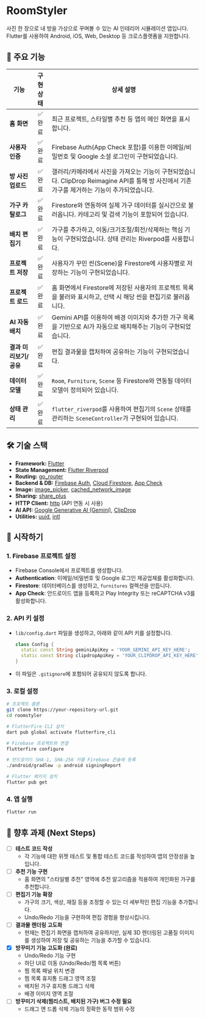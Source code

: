 # RoomStyler

사진 한 장으로 내 방을 가상으로 꾸며볼 수 있는 AI 인테리어 시뮬레이션 앱입니다. Flutter를 사용하여 Android, iOS, Web, Desktop 등 크로스플랫폼을 지원합니다.

## 📸 주요 기능

| 기능 | 구현 상태 | 상세 설명 |
| --- | :---: | --- |
| **홈 화면** | ✅ 완료 | 최근 프로젝트, 스타일별 추천 등 앱의 메인 화면을 표시합니다. |
| **사용자 인증** | ✅ 완료 | Firebase Auth(App Check 포함)를 이용한 이메일/비밀번호 및 Google 소셜 로그인이 구현되었습니다. |
| **방 사진 업로드** | ✅ 완료 | 갤러리/카메라에서 사진을 가져오는 기능이 구현되었습니다. ClipDrop Reimagine API를 통해 방 사진에서 기존 가구를 제거하는 기능이 추가되었습니다. |
| **가구 카탈로그** | ✅ 완료 | Firestore와 연동하여 실제 가구 데이터를 실시간으로 불러옵니다. 카테고리 및 검색 기능이 포함되어 있습니다. |
| **배치 편집기** | ✅ 완료 | 가구를 추가하고, 이동/크기조절/회전/삭제하는 핵심 기능이 구현되었습니다. 상태 관리는 Riverpod를 사용합니다. |
| **프로젝트 저장**| ✅ 완료 | 사용자가 꾸민 씬(Scene)을 Firestore에 사용자별로 저장하는 기능이 구현되었습니다. |
| **프로젝트 로드**| ✅ 완료 | 홈 화면에서 Firestore에 저장된 사용자의 프로젝트 목록을 불러와 표시하고, 선택 시 해당 씬을 편집기로 불러옵니다. |
| **AI 자동 배치** | ✅ 완료 | Gemini API를 이용하여 배경 이미지와 추가한 가구 목록을 기반으로 AI가 자동으로 배치해주는 기능이 구현되었습니다. |
| **결과 미리보기/공유**| ✅ 완료 | 편집 결과물을 캡처하여 공유하는 기능이 구현되었습니다. |
| **데이터 모델** | ✅ 완료 | `Room`, `Furniture`, `Scene` 등 Firestore와 연동될 데이터 모델이 정의되어 있습니다. |
| **상태 관리** | ✅ 완료 | `flutter_riverpod`를 사용하여 편집기의 `Scene` 상태를 관리하는 `SceneController`가 구현되어 있습니다. |

## 🛠️ 기술 스택

- **Framework:** [Flutter](https://flutter.dev)
- **State Management:** [Flutter Riverpod](https://riverpod.dev/)
- **Routing:** [go_router](https://pub.dev/packages/go_router)
- **Backend & DB:** [Firebase Auth](https://firebase.google.com/products/auth), [Cloud Firestore](https://firebase.google.com/products/firestore), [App Check](https://firebase.google.com/products/app-check)
- **Image:** [image_picker](https://pub.dev/packages/image_picker), [cached_network_image](https://pub.dev/packages/cached_network_image)
- **Sharing:** [share_plus](https://pub.dev/packages/share_plus)
- **HTTP Client:** [http](https://pub.dev/packages/http) (API 연동 시 사용)
- **AI API:** [Google Generative AI (Gemini)](https://pub.dev/packages/google_generative_ai), [ClipDrop](https://clipdrop.co/)
- **Utilities:** [uuid](https://pub.dev/packages/uuid), [intl](https://pub.dev/packages/intl)

## 🚀 시작하기

### 1. Firebase 프로젝트 설정
- Firebase Console에서 프로젝트를 생성합니다.
- **Authentication**: 이메일/비밀번호 및 Google 로그인 제공업체를 활성화합니다.
- **Firestore**: 데이터베이스를 생성하고, `furnitures` 컬렉션을 만듭니다.
- **App Check**: 안드로이드 앱을 등록하고 Play Integrity 또는 reCAPTCHA v3를 활성화합니다.

### 2. API 키 설정
- `lib/config.dart` 파일을 생성하고, 아래와 같이 API 키를 설정합니다.
    ```dart
    class Config {
      static const String geminiApiKey = 'YOUR_GEMINI_API_KEY_HERE';
      static const String clipdropApiKey = 'YOUR_CLIPDROP_API_KEY_HERE';
    }
    ```
- 이 파일은 `.gitignore`에 포함되어 공유되지 않도록 합니다.

### 3. 로컬 설정

```bash
# 프로젝트 클론
git clone https://your-repository-url.git
cd roomstyler

# FlutterFire CLI 설치
dart pub global activate flutterfire_cli

# Firebase 프로젝트와 연결
flutterfire configure

# 안드로이드 SHA-1, SHA-256 키를 Firebase 콘솔에 등록
./android/gradlew -p android signingReport

# Flutter 패키지 설치
flutter pub get
```

### 4. 앱 실행
```bash
flutter run
```

## 📝 향후 과제 (Next Steps)

- [ ] **테스트 코드 작성**
  - 각 기능에 대한 위젯 테스트 및 통합 테스트 코드를 작성하여 앱의 안정성을 높입니다.
- [ ] **추천 기능 구현**
  - 홈 화면의 "스타일별 추천" 영역에 추천 알고리즘을 적용하여 개인화된 가구를 추천합니다.
- [ ] **편집기 기능 확장**
  - 가구의 크기, 색상, 재질 등을 조정할 수 있는 더 세부적인 편집 기능을 추가합니다.
  - Undo/Redo 기능을 구현하여 편집 경험을 향상시킵니다.
- [ ] **결과물 렌더링 고도화**
  - 현재는 편집기 화면을 캡처하여 공유하지만, 실제 3D 렌더링된 고품질 이미지를 생성하여 저장 및 공유하는 기능을 추가할 수 있습니다.
- [x] **방꾸미기 기능 고도화 (완료)**
  - Undo/Redo 기능 구현
  - 하단 UI로 이동 (Undo/Redo/찜 목록 버튼)
  - 찜 목록 패널 위치 변경
  - 찜 목록 휴지통 드래그 영역 조절
  - 배치된 가구 휴지통 드래그 삭제
  - 배경 이미지 영역 조절
- [ ] **방꾸미기 삭제(찜리스트, 배치된 가구) 버그 수정 필요**
  - 드래그 앤 드롭 삭제 기능의 정확한 동작 범위 수정